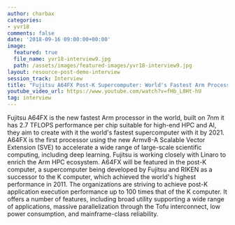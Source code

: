 ```yaml
---
author: charbax
categories:
- yvr18
comments: false
date: '2018-09-16 09:00:00+00:00'
image:
  featured: true
  file_name: yvr18-interview9.jpg
  path: /assets/images/featured-images/yvr18-interview9.jpg
layout: resource-post-demo-interview
session_track: Interview
title: "Fujitsu A64FX Post-K Supercomputer: World's Fastest Arm Processor"
youtube_video_url: https://www.youtube.com/watch?v=fHb_L8Ht-hU
tag: interview
---
```

Fujitsu A64FX is the new fastest Arm processor in the world, built on 7nm it has 2.7 TFLOPS performance per chip suitable for high-end HPC and AI, they aim to create with it the world's fastest supercomputer with it by 2021. A64FX is the first processor using the new Armv8-A Scalable Vector Extension (SVE) to accelerate a wide range of large-scale scientific computing, including deep learning. Fujitsu is working closely with Linaro to enrich the Arm HPC ecosystem. A64FX will be featured in the post-K computer, a supercomputer being developed by Fujitsu and RIKEN as a successor to the K computer, which achieved the world's highest performance in 2011. The organizations are striving to achieve post-K application execution performance up to 100 times that of the K computer. It offers a number of features, including broad utility supporting a wide range of applications, massive parallelization through the Tofu interconnect, low power consumption, and mainframe-class reliability.